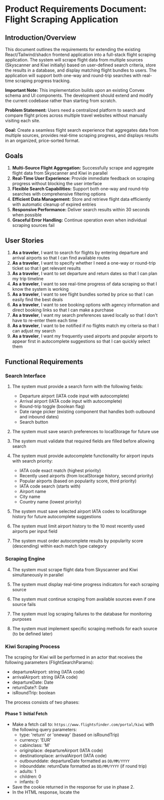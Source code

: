 # Product Requirements Document: Flight Scraping Application

## Introduction/Overview

This document outlines the requirements for extending the existing React/Tailwind/shadcn frontend application into a full-stack flight scraping application. The system will scrape flight data from multiple sources (Skyscanner and Kiwi initially) based on user-defined search criteria, store the results in a database, and display matching flight bundles to users. The application will support both one-way and round-trip searches with real-time scraping progress tracking.

**Important Note:** This implementation builds upon an existing Convex schema and UI components. The development should extend and modify the current codebase rather than starting from scratch.

**Problem Statement:** Users need a centralized platform to search and compare flight prices across multiple travel websites without manually visiting each site.

**Goal:** Create a seamless flight search experience that aggregates data from multiple sources, provides real-time scraping progress, and displays results in an organized, price-sorted format.

## Goals

1. **Multi-Source Flight Aggregation:** Successfully scrape and aggregate flight data from Skyscanner and Kiwi in parallel
2. **Real-Time User Experience:** Provide immediate feedback on scraping progress without blocking the user interface
3. **Flexible Search Capabilities:** Support both one-way and round-trip searches with comprehensive filtering options
4. **Efficient Data Management:** Store and retrieve flight data efficiently with automatic cleanup of expired entries
5. **Responsive Performance:** Deliver search results within 30 seconds when possible
6. **Graceful Error Handling:** Continue operation even when individual scraping sources fail

## User Stories

1. **As a traveler**, I want to search for flights by entering departure and arrival airports so that I can find available routes
2. **As a traveler**, I want to specify whether I need a one-way or round-trip ticket so that I get relevant results
3. **As a traveler**, I want to set departure and return dates so that I can plan my trip timeline
4. **As a traveler**, I want to see real-time progress of data scraping so that I know the system is working
5. **As a traveler**, I want to see flight bundles sorted by price so that I can easily find the best deals
6. **As a traveler**, I want to see booking options with agency information and direct booking links so that I can make a purchase
7. **As a traveler**, I want my search preferences saved locally so that I don't have to re-enter them each time
8. **As a traveler**, I want to be notified if no flights match my criteria so that I can adjust my search
9. **As a traveler**, I want my frequently used airports and popular airports to appear first in autocomplete suggestions so that I can quickly select them

## Functional Requirements

### Search Interface

1. The system must provide a search form with the following fields:

   - Departure airport (IATA code input with autocomplete)
   - Arrival airport (IATA code input with autocomplete)
   - Round-trip toggle (boolean flag)
   - Date range picker (existing component that handles both outbound and inbound dates)
   - Search button

2. The system must save search preferences to localStorage for future use

3. The system must validate that required fields are filled before allowing search

4. The system must provide autocomplete functionality for airport inputs with search priority:

   - IATA code exact match (highest priority)
   - Recently used airports (from localStorage history, second priority)
   - Popular airports (based on popularity score, third priority)
   - IATA code search (starts with)
   - Airport name
   - City name
   - Country name (lowest priority)

5. The system must save selected airport IATA codes to localStorage history for future autocomplete suggestions

6. The system must limit airport history to the 10 most recently used airports per input field

7. The system must order autocomplete results by popularity score (descending) within each match type category

### Scraping Engine

4. The system must scrape flight data from Skyscanner and Kiwi simultaneously in parallel

5. The system must display real-time progress indicators for each scraping source

6. The system must continue scraping from available sources even if one source fails

7. The system must log scraping failures to the database for monitoring purposes

8. The system must implement specific scraping methods for each source (to be defined later)

### Kiwi Scraping Process

The scraping for Kiwi will be performed in an actor that receives the following parameters (FlightSearchParams):

- departureAirport: string (IATA code)
- arrivalAirport: string (IATA code)
- departureDate: Date
- returnDate?: Date
- isRoundTrip: boolean

The process consists of two phases:

#### Phase 1: Initial Fetch

- Make a fetch call to: `https://www.flightsfinder.com/portal/kiwi` with the following query parameters:
  - type: 'return' or 'oneway' (based on isRoundTrip)
  - currency: 'EUR'
  - cabinclass: 'M'
  - originplace: departureAirport (IATA code)
  - destinationplace: arrivalAirport (IATA code)
  - outbounddate: departureDate formatted as `DD/MM/YYYY`
  - inbounddate: returnDate formatted as `DD/MM/YYYY` (if round trip)
  - adults: 1
  - children: 0
  - infants: 0
- Save the cookie returned in the response for use in phase 2.
- In the HTML response, locate the <script> tag at the bottom of <body> and extract the value of the `_token` property (e.g., '\_token': 'iXTVMnr7mtz704XEsNmO4rsyltbn9HLTz459z9BQ').

#### Phase 2: Polling and Results Fetch

- Make a POST request to `https://www.flightsfinder.com/portal/kiwi/search` with:
  - The cookie from phase 1
  - The extracted token as '\_token' in the POST body
  - All other parameters as in phase 1 (originplace, destinationplace, outbounddate, inbounddate, cabinclass, adults, children, infants, currency, type, bags-cabin: 0, bags-checked: 0)
  - Use the same headers as the browser (see user example)
- The response will be a string split by '|' into 7 parts:
  - The second part is the number of results
  - The seventh part is the actual results in HTML
- Scrape the seventh part HTML to extract lists of:
  - ScrapedFlight
  - ScrapedBundle
  - ScrapedBookingOption

#### Entity Shapes

- **ScrapedFlight**
  - uniqueId: generated from flightNumber, departureAirportIataCode, arrivalAirportIataCode, and departureDateTime
  - flightNumber: string
  - departureAirportId: actual DB id (query Convex using IATA code)
  - arrivalAirportId: actual DB id (query Convex using IATA code)
  - departureDateTime: Unix timestamp in ms, adjusted by timezone (get from airports table)
  - arrivalDateTime: Unix timestamp in ms (calculate by adding duration to departureDateTime)
- **ScrapedBundle**
  - uniqueId: generated from all outboundFlights + inboundFlights
  - outboundFlightUniqueIds: array of uniqueIds
  - inboundFlightUniqueIds: array of uniqueIds
- **ScrapedBookingOption**
  - uniqueId: generated from targetId, agency, price, and currency
  - targetUniqueId: uniqueId of the bundle
  - agency: string
  - price: number
  - linkToBook: string
  - currency: string
  - extractedAt: Unix timestamp in ms

#### Database Insertion Order

1. Insert scrapedFlights to flights table (bulk insert)
2. Insert scrapedBundles to bundles table (map outbound/inbound uniqueIds to DB ids from flights)
3. Insert scrapedbookingOptions to bookingOptions table (map targetUniqueId to DB id from bundles)

#### Error Handling

- Log success and handle errors at each step.
- Ensure deduplication by using uniqueId fields for each entity.

### Skyscanner Scraping Process

The scraping for Skyscanner will be performed in an actor that receives the following parameters (FlightSearchParams):

- departureAirport: string (IATA code)
- arrivalAirport: string (IATA code)
- departureDate: Date
- returnDate?: Date
- isRoundTrip: boolean

The process consists of two phases:

#### Phase 1: Initial Fetch

- Make a fetch call to: `https://www.flightsfinder.com/portal/sky` with the following query parameters:
  - originplace: departureAirport (IATA code)
  - destinationplace: arrivalAirport (IATA code)
  - outbounddate: departureDate formatted as `YYYY-MM-DD`
  - inbounddate: returnDate formatted as `YYYY-MM-DD` (if round trip)
  - cabinclass: 'Economy'
  - adults: 1
  - children: 0
  - infants: 0
  - currency: 'EUR'
- Save the cookie returned in the response for use in phase 2.
- In the HTML response, locate the <script> tag at the bottom of <body> and extract the following values:
  - \_token
  - session
  - suuid
  - deeplink

#### Phase 2: Polling for Results

- Enter a polling loop:
  - Make a POST request to `https://www.flightsfinder.com/portal/sky/poll` with:
    - The cookie from the previous request (always use the latest cookie from the last response, whether it's the phase 1 request or another polling request)
    - The extracted values (\_token, session, suuid, deeplink) in the POST body
    - Additional required parameters:
      - `noc`: Current timestamp in milliseconds (e.g., "1751580174779")
      - `s`: Site parameter set to "www"
      - `adults`: 1
      - `children`: 0
      - `infants`: 0
      - `currency`: "EUR"
    - Use the same headers as the browser (see user example)
  - The response will be a string split by '|' into 7 parts:
    - The first part is 'Y' or 'N'. If 'N', more results are available and you must poll again. If 'Y', all results have been received and polling can stop.
    - The second part is the number of total results to be expected
    - The seventh part is the actual results in HTML
  - Scrape the seventh part HTML to extract lists of:
    - ScrapedFlight
    - ScrapedBundle
    - ScrapedBookingOption
  - After each poll, update the cookie for the next request
  - Wait 100ms between polls
- Once all results are received ('Y'), exit the polling loop and log success.

#### Entity Shapes

- **ScrapedFlight**
  - uniqueId: generated from flightNumber, departureAirportIataCode, arrivalAirportIataCode, and departureDateTime
  - flightNumber: string
  - departureAirportId: actual DB id (query Convex using IATA code)
  - arrivalAirportId: actual DB id (query Convex using IATA code)
  - departureDateTime: Unix timestamp in ms, adjusted by timezone (get from airports table)
  - arrivalDateTime: Unix timestamp in ms (calculate by adding duration to departureDateTime)
- **ScrapedBundle**
  - uniqueId: generated from all outboundFlights + inboundFlights
  - outboundFlightUniqueIds: array of uniqueIds
  - inboundFlightUniqueIds: array of uniqueIds
- **ScrapedBookingOption**
  - uniqueId: generated from targetId, agency, price, and currency
  - targetUniqueId: uniqueId of the bundle
  - agency: string
  - price: number
  - linkToBook: string
  - currency: string
  - extractedAt: Unix timestamp in ms

#### Database Insertion Order

1. Insert scrapedFlights to flights table (bulk insert)
2. Insert scrapedBundles to bundles table (map outbound/inbound uniqueIds to DB ids from flights)
3. Insert scrapedBookingOptions to bookingOptions table (map targetUniqueId to DB id from bundles)

#### Error Handling

- Log success and handle errors at each step.
- Ensure deduplication by using uniqueId fields for each entity.
- Handle 419 responses by always using the latest cookie from the previous poll response.

### Data Storage

9. The system must store flight data in three main tables:

   - **flights**: flightNumber, departureAirportId, arrivalAirportId, departureDateTime, arrivalDateTime
   - **bundles**: uniqueId, outboundFlightIds (array), inboundFlightIds (array, optional for one-way)
   - **bookingOptions**: targetId (bundle reference), agency, price, currency, linkToBook, extractedAt

10. The system must extend the airports table with a popularity score field:

    - **airports**: Add popularityScore field (integer, 0-1000) for ranking airports by popularity
    - Popularity scores should be based on airport size, passenger traffic, and route importance
    - Major hubs (JFK, LAX, LHR, CDG, etc.): 900-1000
    - Large international airports: 700-899
    - Medium regional airports: 400-699
    - Small domestic airports: 100-399
    - Very small airports: 0-99

11. The system must automatically delete bundles where flight dates are in the past

12. The system must handle duplicates based on uniqueId as follows:
    - **flights**: If duplicate uniqueId exists, keep the original flight
    - **bundles**: If duplicate uniqueId exists, keep the original bundle
    - **bookingOptions**: If duplicate uniqueId exists, replace the original with the new booking option
    - No duplicates should exist in any table

### Results Display

13. The system must display bundles sorted by lowest available price

14. The system must calculate bundle price as the minimum price across all associated booking options

15. The system must show "No flights match your search criteria" when no results are found

16. The system must display booking options with agency information and booking links for each bundle

### Error Handling

17. The system must handle website structure changes gracefully by logging errors and continuing operation

18. The system must show partial results if some scraping sources are unavailable

19. The system must provide clear error messages for invalid search parameters

### Data Transformation Layer (HTML Extraction)

- For this project, the data transformation layer consists of robust, source-specific HTML parsing and extraction logic. Each scraper (Kiwi, Skyscanner, etc.) must implement its own logic to convert raw HTML (from the 7th part of the response) into standardized ScrapedFlight, ScrapedBundle, and ScrapedBookingOption entities.
- **Each scraper has two phases, and the HTML returned in each phase is different. Phase 1 requires extraction of session/token data; Phase 2 requires extraction of flight/bundle/booking option entities. Separate extraction logic and tests are needed for each phase.**
- This logic must be modular and testable, as HTML extraction is a common source of bugs. Unit tests should be written for the extraction functions using sample HTML snippets from each source and phase.

## Non-Goals (Out of Scope)

1. **User Authentication:** No user accounts or login system required
2. **Multi-City Searches:** Only one-way and round-trip searches supported
3. **Historical Price Tracking:** No price trend analysis or historical data
4. **Real-Time Notifications:** No price change alerts or push notifications
5. **Advanced Filtering:** No cabin class, airline, or price range filters initially
6. **Bundle Comparison:** No side-by-side comparison feature
7. **Admin Dashboard:** No administrative interface for monitoring or management
8. **Rate Limiting:** No sophisticated rate limiting or anti-blocking measures
9. **Data Refresh:** No automatic background data updates
10. **Favorites System:** No saved flights feature (to be implemented later)

## Design Considerations

### UI/UX Requirements

- Use existing shadcn components where possible, with modifications as needed
- Provide clear visual feedback for scraping progress
- Use intuitive icons and colors for different states (loading, success, error)
- Ensure accessibility compliance with proper ARIA labels and keyboard navigation
- Maintain consistent component sizing to prevent layout shifts (e.g., fixed width date picker that accommodates both single and round-trip date ranges)

### Component Modifications

- Extend existing form components to support IATA code inputs with autocomplete
- Add progress indicators for multi-source scraping
- Create bundle display cards with pricing and booking information
- Use existing date range picker component with integrated round-trip toggle for better UX
- Modify existing UI components to integrate with new flight search functionality
- Ensure new components follow existing design patterns and styling
- Implement airport search functionality with priority-based autocomplete

## Technical Considerations

### Convex Platform Requirements

- **Backend Framework:** The application will be built on Convex platform
- **Database:** Extend existing Convex schema with additional tables and fields as needed
- **Real-time Updates:** Leverage Convex's real-time capabilities for scraping progress updates
- **Actions vs Functions:** Use Convex actions for scraping operations (external API calls) and functions for data queries
- **Error Handling:** Implement proper error handling for Convex actions and functions
- **Rate Limiting:** Follow Convex's rate limiting guidelines for external API calls
- **Development Environment:** Use Convex dev environment for all development and testing
- **Existing Codebase:** Build upon existing schema and UI components, extending rather than replacing

### Database Schema

- Extend existing Convex schema with the required tables for flight data
- Use airport IDs (references to airports table) for flight departure and arrival locations
- Store datetime values as Unix milliseconds for consistency
- Implement proper foreign key relationships between tables using Convex references
- Add indexes for efficient querying by date ranges and airports
- Add popularityScore field to airports table with index for autocomplete ordering
- Follow Convex naming conventions and schema design patterns
- Ensure compatibility with existing schema structure

### Scraping Architecture

- Implement modular scraping system for easy addition of new sources
- Use Convex actions for all scraping operations to handle external API calls
- Implement retry logic for failed scraping attempts within Convex actions
- Store scraping logs in Convex database for debugging and monitoring
- Use Convex's real-time subscriptions to update UI with scraping progress

### Performance Optimization

- Implement efficient Convex queries for bundle price calculation
- Use Convex pagination for large result sets
- Optimize scraping parallelization using Convex actions
- Implement proper cleanup of expired data using Convex scheduled functions
- Optimize airport autocomplete queries using popularity score indexing
- Follow Convex best practices for query optimization and indexing

### Engineering/Testability Note

- Each step of the scraping process (fetching, parsing, token/cookie extraction, entity extraction, DB insertion, etc.) should be implemented in a way that is easily testable. This is critical for robust development and debugging, as scrapers are often a source of subtle bugs.

## Success Metrics

1. **Search Response Time:** 90% of searches complete within 30 seconds
2. **Scraping Success Rate:** 95% success rate for available sources
3. **Data Accuracy:** 100% of displayed prices match actual booking prices
4. **User Experience:** Zero UI blocking during scraping operations
5. **Data Freshness:** All displayed flights have departure dates in the future
6. **Error Recovery:** System continues operation when individual sources fail
7. **Autocomplete Performance:** Popular airports appear in top 3 results 90% of the time

## Open Questions

1. **Scraping Implementation Details:** Specific methods for Skyscanner and Kiwi scraping need to be defined
2. **Convex Schema Design:** How should the database schema be structured for optimal Convex performance?
3. **Convex Actions Strategy:** What's the best approach for handling long-running scraping operations in Convex actions?
4. **Real-time Updates:** How should scraping progress be communicated to the frontend using Convex subscriptions?
5. **Data Retention Policy:** Should there be a maximum age for stored flight data?
6. **Scraping Frequency Limits:** Are there any rate limiting considerations for the target websites?
7. **Error Notification:** How should scraping failures be communicated to users?
8. **Future Source Addition:** What is the process for adding new flight data sources?
9. **Convex Deployment:** How should the application be deployed using Convex's deployment system?
10. **Airport Popularity Data:** What data sources should be used to determine initial airport popularity scores?

## Implementation Priority

### Phase 1 (Core Functionality)

- Search interface with basic filters
- Database schema implementation
- Basic scraping from one source
- Results display with price sorting

### Phase 2 (Multi-Source & Polish)

- Parallel scraping from multiple sources
- Progress indicators and error handling
- Data cleanup and validation
- UI/UX improvements

### Phase 3 (Future Enhancements)

- Favorites system
- Advanced filtering options
- Multi-city support
- Admin dashboard

---

**Document Version:** 1.0  
**Last Updated:** [Current Date]  
**Target Audience:** Junior developers implementing the flight scraping application
